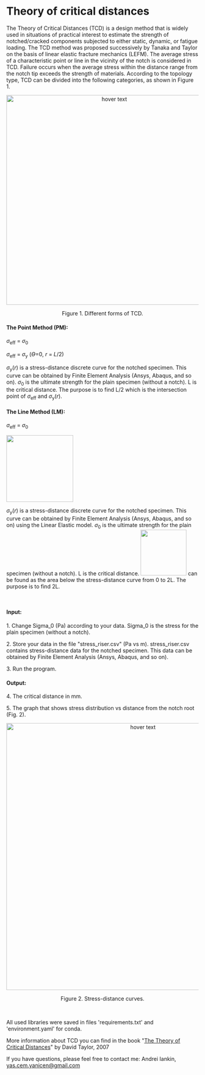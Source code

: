 # Theory of critical distances
<p>The Theory of Critical Distances (TCD) is a design method that is widely used in situations of practical interest to estimate the strength of notched/cracked components subjected to either static, dynamic, or fatigue loading. The TCD method was proposed successively by Tanaka and Taylor on the basis of linear elastic fracture mechanics (LEFM). The average stress of a characteristic point or line in the vicinity of the notch is considered in TCD. Failure occurs when the average stress within the distance range from the notch tip exceeds the strength of materials. According to the topology type, TCD can be divided into the following categories, as shown in Figure 1.
 </p>
<p align="center">
  <img src="https://github.com/yanicen1/Theory-of-critical-distances/Plain-and-notched-specimens/blob/master/Fig.1.png" width="550" title="hover text">
</p>
<p align="center">
  Figure 1. Different forms of TCD.
</p>
<h4>The Point Method (PM):</h4>
<p><i>σ</i><sub>eff</sub> = <i>σ</i><sub>0</sub></p>
<p><i>σ</i><sub>eff</sub> = <i>σ</i><sub>y</sub> (<i>Ɵ</i>=0, <i>r</i> = <i>L</i>/2)</p>
<p><i>σ</i><sub>y</sub>(<i>r</i>) is a stress-distance discrete curve for the notched specimen. This curve can be obtained by Finite Element Analysis (Ansys, Abaqus, and so on). <i>σ</i><sub>0</sub> is the ultimate strength for the plain specimen (without a notch). L is the critical distance. The purpose is to find L/2 which is the intersection point of <i>σ</i><sub>eff</sub> and <i>σ</i><sub>y</sub>(<i>r</i>).</p>

<h4>The Line Method (LM):</h4>
<p><i>σ</i><sub>eff</sub> = <i>σ</i><sub>0</sub></p>
<p><img src="https://github.com/yanicen1/Theory-of-critical-distances/blob/master/Fig.2.png" width="175"></p>
<p><i>σ</i><sub>y</sub>(<i>r</i>) is a stress-distance discrete curve for the notched specimen. This curve can be obtained by Finite Element Analysis (Ansys, Abaqus, and so on) using the Linear Elastic model. <i>σ</i><sub>0</sub> is the ultimate strength for the plain specimen (without a notch). L is the critical distance. <img src="https://github.com/yanicen1/Theory-of-critical-distances/blob/master/Fig.3.png" width="120"> can be found as the area below the stress-distance curve from 0 to 2L. The purpose is to find 2L.</p>
<br>
<h4>Input:</h4>
<p>1. Change Sigma_0 (Pa) according to your data. Sigma_0 is the stress for the plain specimen (without a notch).</p>
<p>2. Store your data in the file "stress_riser.csv" (Pa vs m). stress_riser.csv contains stress-distance data for the notched specimen. This data can be obtained by Finite Element Analysis (Ansys, Abaqus, and so on).</p>
<p>3. Run the program.</p>
<h4>Output:</h4>
<p>4. The critical distance in mm.</p>
<p>5. The graph that shows stress distribution vs distance from the notch root (Fig. 2).</p>
<p align="center">
  <img src="https://github.com/yanicen1/Theory-of-critical-distances/blob/master/Fig.4.png" width="700" title="hover text">
</p>
<p align="center">
  Figure 2. Stress-distance curves.
</p>
<br>
<p>All used libraries were saved in files 'requirements.txt' and 'environment.yaml' for conda.</p>

More information about TCD you can find in the book "[The Theory of Critical Distances](https://doi.org/10.1016/B978-0-08-044478-9.X5000-5)" by David Taylor, 2007

If you have questions, please feel free to contact me: 
Andrei Iankin, yas.cem.yanicen@gmail.com
